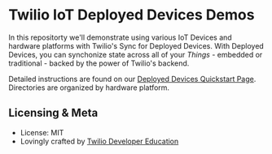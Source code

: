 # Twilio IoT Deployed Devices Demos

In this repositorty we'll demonstrate using various IoT Devices and hardware platforms with Twilio's Sync for Deployed Devices. With Deployed Devices, you can synchonize state across all of your _Things_ - embedded or traditional - backed by the power of Twilio's backend.

Detailed instructions are found on our [Deployed Devices Quickstart Page](https://www.twilio.com/docs/quickstart/deployed-devices). Directories are organized by hardware platform.

## Licensing & Meta

* License: MIT
* Lovingly crafted by [Twilio Developer Education](https://www.twilio.com/docs)

